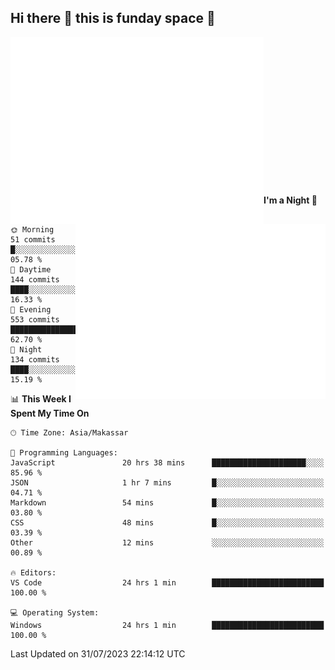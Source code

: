 ## Hi there 👋 this is funday space 🚀

<img align="left" width="405" alt="🌞" src="https://raw.githubusercontent.com/fhasnur/fhasnur/master/general.svg?token=ATQS65TR7ETTG5RLJUDIDBLBN34HE">
<img align="right" width="400" alt="🌞" src="https://raw.githubusercontent.com/fhasnur/fhasnur/master/statistics.svg?token=ATQS65TR7ETTG5RLJUDIDBLBN34HE">

<br><br><br><br><br><br><br><br><br><br><br><br><br><br>

<!--START_SECTION:waka-->
**I'm a Night 🦉** 

```text
🌞 Morning                51 commits          █░░░░░░░░░░░░░░░░░░░░░░░░   05.78 % 
🌆 Daytime                144 commits         ████░░░░░░░░░░░░░░░░░░░░░   16.33 % 
🌃 Evening                553 commits         ████████████████░░░░░░░░░   62.70 % 
🌙 Night                  134 commits         ████░░░░░░░░░░░░░░░░░░░░░   15.19 % 
```


📊 **This Week I Spent My Time On** 

```text
🕑︎ Time Zone: Asia/Makassar

💬 Programming Languages: 
JavaScript               20 hrs 38 mins      █████████████████████░░░░   85.96 % 
JSON                     1 hr 7 mins         █░░░░░░░░░░░░░░░░░░░░░░░░   04.71 % 
Markdown                 54 mins             █░░░░░░░░░░░░░░░░░░░░░░░░   03.80 % 
CSS                      48 mins             █░░░░░░░░░░░░░░░░░░░░░░░░   03.39 % 
Other                    12 mins             ░░░░░░░░░░░░░░░░░░░░░░░░░   00.89 % 

🔥 Editors: 
VS Code                  24 hrs 1 min        █████████████████████████   100.00 % 

💻 Operating System: 
Windows                  24 hrs 1 min        █████████████████████████   100.00 % 
```


 Last Updated on 31/07/2023 22:14:12 UTC
<!--END_SECTION:waka-->
